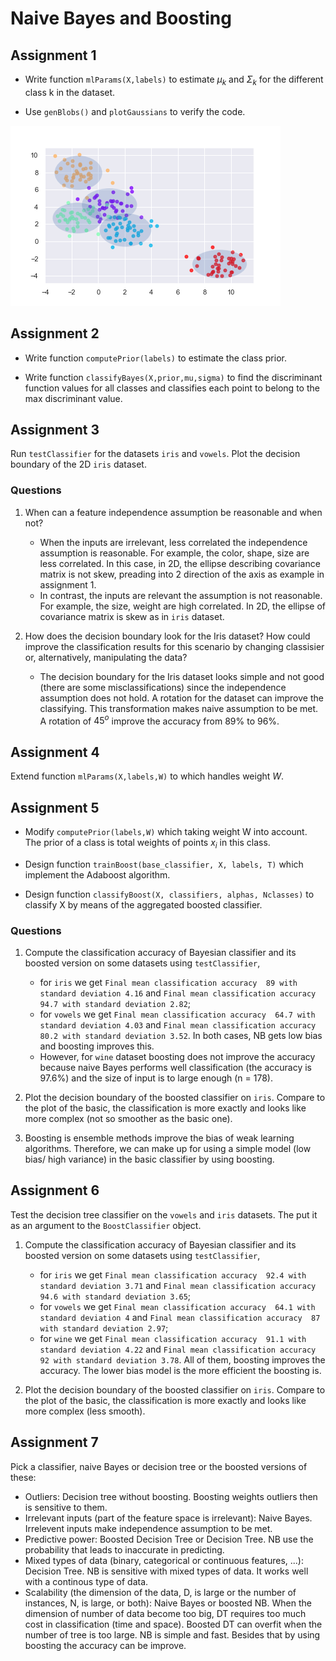 # Naive Bayes and Boosting

## Assignment 1

* Write function `mlParams(X,labels)` to estimate $`\mu_k`$ and $`\Sigma_k`$ for the different class k in the dataset.

* Use `genBlobs()` and `plotGaussians` to verify the code.
 
![Figure](figures/gauss.png)
 
 ## Assignment 2

* Write function `computePrior(labels)` to estimate the class prior.

* Write function `classifyBayes(X,prior,mu,sigma)` to find the discriminant function values for all classes and classifies each point to belong to the max discriminant value.


## Assignment 3
Run `testClassifier` for the datasets `iris` and `vowels`. Plot the decision boundary of the 2D `iris` dataset.

### Questions
1. When can a feature independence assumption be reasonable and when not?
    * When the inputs are irrelevant, less correlated the independence assumption is reasonable. For example, the color, shape, size are less correlated. In this case, in 2D, the ellipse describing covariance matrix is not skew, preading into 2 direction of the axis as example in assignment 1.
    * In contrast, the inputs are relevant the assumption is not reasonable. For example, the size, weight are high correlated. In 2D, the ellipse of covariance matrix is skew as in `iris` dataset.

2. How does the decision boundary look for the Iris dataset? How could improve the classification results for this scenario by changing classisier or, alternatively, manipulating the data?

    * The decision boundary for the Iris dataset looks simple and not good (there are some misclassifications) since the independence assumption does not hold. A rotation for the dataset can improve the classifying. This transformation makes naive assumption to be met. A rotation of $`45^o`$ improve the accuracy from 89% to 96%.
    
## Assignment 4

Extend function `mlParams(X,labels,W)` to which handles weight $W$.


## Assignment 5

* Modify `computePrior(labels,W)` which taking weight W into account. The prior of a class is total weights of points $`x_i`$ in this class.

* Design function `trainBoost(base_classifier, X, labels, T)` which implement the Adaboost algorithm.

* Design function `classifyBoost(X, classifiers, alphas, Nclasses)` to classify X by means of the aggregated boosted classifier.

### Questions

1. Compute the classification accuracy of Bayesian classifier and its boosted version on some datasets using `testClassifier`, 
    * for `iris` we get `Final mean classification accuracy  89 with standard deviation 4.16` and `Final mean classification accuracy  94.7 with standard deviation 2.82`; 
    * for `vowels` we get `Final mean classification accuracy  64.7 with standard deviation 4.03` and `Final mean classification accuracy  80.2 with standard deviation 3.52`.
In both cases, NB gets low bias and boosting improves this. 
    * However, for `wine` dataset boosting does not improve the accuracy because naive Bayes performs well classification (the accuracy is 97.6%) and the size of input is to large enough (n = 178).

2. Plot the decision boundary of the boosted classifier on `iris`. Compare to the plot of the basic, the classification is more exactly and looks like more complex (not so smoother as the basic one).

3. Boosting is ensemble methods improve the bias of weak learning algorithms. Therefore, we can make up for using a simple model (low bias/ high variance) in the basic classifier by using boosting.


## Assignment 6

Test the decision tree classifier on the `vowels` and `iris` datasets. The put it as an argument to the `BoostClassifier` object. 

1. Compute the classification accuracy of Bayesian classifier and its boosted version on some datasets using `testClassifier`, 
    * for `iris` we get `Final mean classification accuracy  92.4 with standard deviation 3.71` and `Final mean classification accuracy  94.6 with standard deviation 3.65`; 
    * for `vowels` we get `Final mean classification accuracy  64.1 with standard deviation 4` and `Final mean classification accuracy  87 with standard deviation 2.97`;
    * for `wine` we get `Final mean classification accuracy  91.1 with standard deviation 4.22` and `Final mean classification accuracy  92 with standard deviation 3.78`.
All of them, boosting improves the accuracy. The lower bias model is the more efficient the boosting is. 

2. Plot the decision boundary of the boosted classifier on `iris`. Compare to the plot of the basic, the classification is more exactly and looks like more complex (less smooth).


## Assignment 7

Pick a classifier, naive Bayes or decision tree or the boosted versions of these:

* Outliers: Decision tree without boosting. Boosting weights outliers then is sensitive to them.
* Irrelevant inputs (part of the feature space is irrelevant): Naive Bayes. Irrelevent inputs make independence assumption to be met.
* Predictive power: Boosted Decision Tree or Decision Tree. NB use the probability that leads to inaccurate in predicting. 
* Mixed types of data (binary, categorical or continuous features, ...): Decision Tree. NB is sensitive with mixed types of data. It works well with a continous type of data.
* Scalability (the dimension of the data, D, is large or the number of instances, N, is large, or both): Naive Bayes or boosted NB. When the dimension of number of data become too big, DT requires too much cost in classification (time and space). Boosted DT can overfit when the number of tree is too large. NB is simple and fast. Besides that by using boosting the accuracy can be improve.